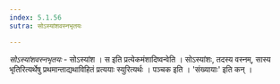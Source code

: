 ```yaml
---
index: 5.1.56
sutra: सोऽस्यांशवस्नभृतयः

---
```

_सोऽस्यांशवस्नभृतयः_ - सोऽस्यांश । स इति प्रत्येकमंशादिष्वन्वेति । सोऽस्यांशः, तदस्य वस्नम्, सास्य भृतिरित्यर्थेषु प्रथमान्ताद्यथाविहितं प्रत्ययाः स्युरित्यर्थः । पञ्चक इति । 'संख्यायाः' इति कन् । 